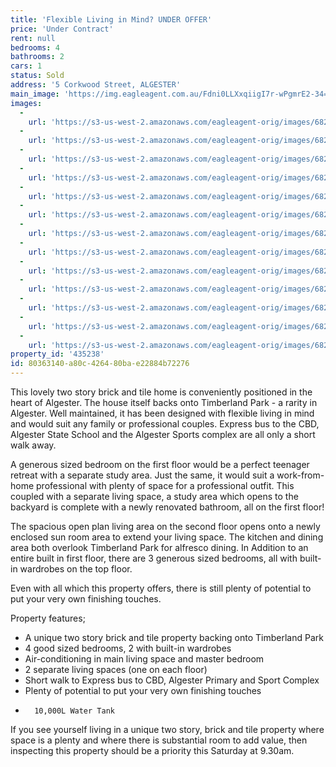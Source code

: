 ```yaml
---
title: 'Flexible Living in Mind? UNDER OFFER'
price: 'Under Contract'
rent: null
bedrooms: 4
bathrooms: 2
cars: 1
status: Sold
address: '5 Corkwood Street, ALGESTER'
main_image: 'https://img.eagleagent.com.au/Fdni0LLXxqiigI7r-wPgmrE2-34=/1280x854/smart/https://s3-us-west-2.amazonaws.com/eagleagent-orig/images/6822083/116968255-image-M.jpg'
images:
  -
    url: 'https://s3-us-west-2.amazonaws.com/eagleagent-orig/images/6822095/116968255-image-L.jpg'
  -
    url: 'https://s3-us-west-2.amazonaws.com/eagleagent-orig/images/6822094/116968255-image-K.jpg'
  -
    url: 'https://s3-us-west-2.amazonaws.com/eagleagent-orig/images/6822093/116968255-image-J.jpg'
  -
    url: 'https://s3-us-west-2.amazonaws.com/eagleagent-orig/images/6822092/116968255-image-I.jpg'
  -
    url: 'https://s3-us-west-2.amazonaws.com/eagleagent-orig/images/6822091/116968255-image-H.jpg'
  -
    url: 'https://s3-us-west-2.amazonaws.com/eagleagent-orig/images/6822090/116968255-image-G.jpg'
  -
    url: 'https://s3-us-west-2.amazonaws.com/eagleagent-orig/images/6822089/116968255-image-F.jpg'
  -
    url: 'https://s3-us-west-2.amazonaws.com/eagleagent-orig/images/6822088/116968255-image-E.jpg'
  -
    url: 'https://s3-us-west-2.amazonaws.com/eagleagent-orig/images/6822087/116968255-image-D.jpg'
  -
    url: 'https://s3-us-west-2.amazonaws.com/eagleagent-orig/images/6822086/116968255-image-C.jpg'
  -
    url: 'https://s3-us-west-2.amazonaws.com/eagleagent-orig/images/6822085/116968255-image-B.jpg'
  -
    url: 'https://s3-us-west-2.amazonaws.com/eagleagent-orig/images/6822084/116968255-image-A.jpg'
  -
    url: 'https://s3-us-west-2.amazonaws.com/eagleagent-orig/images/6822083/116968255-image-M.jpg'
property_id: '435238'
id: 80363140-a80c-4264-80ba-e22884b72276
---
```

This lovely two story brick and tile home is conveniently positioned in the heart of Algester.
The house itself backs onto Timberland Park - a rarity in Algester. Well maintained, it has been designed with flexible living in mind and would suit any family or professional couples.
Express bus to the CBD, Algester State School and the Algester Sports complex are all only a short walk away.

A generous sized bedroom on the first floor would be a perfect teenager retreat with a separate study area. Just the same, it would suit a work-from-home professional with plenty of space for a professional outfit. This coupled with a separate living space, a study area which opens to the backyard is complete with a newly renovated bathroom, all on the first floor!

The spacious open plan living area on the second floor opens onto a newly enclosed sun room area to extend your living space. The kitchen and dining area both overlook Timberland Park for alfresco dining. In Addition to an entire built in first floor, there are 3 generous sized bedrooms, all with built-in wardrobes on the top floor.

Even with all which this property offers, there is still plenty of potential to put your very own finishing touches.

Property features;
- A unique two story brick and tile property backing onto Timberland Park
- 4 good sized bedrooms, 2 with built-in wardrobes
- Air-conditioning in main living space and master bedroom
- 2 separate living spaces (one on each floor)
- Short walk to Express bus to CBD, Algester Primary and Sport Complex
- Plenty of potential to put your very own finishing touches
-       10,000L Water Tank

If you see yourself living in a unique two story, brick and tile property where space is a plenty and where there is substantial room to add value, then inspecting this property should be a priority this Saturday at 9.30am.